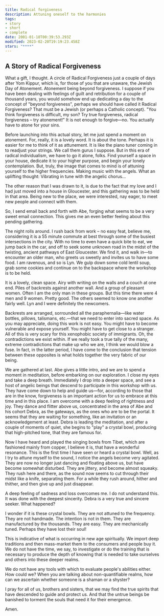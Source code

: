 ```yaml
---
title: Radical forgiveness
description: Attuning oneself to the harmonies
tags:
- story
- short
- complete
date: 2001-01-18T00:39:53.293Z
modified: 2023-02-20T19:19:23.458Z
stars: "****"
---
```


## A Story of Radical Forgiveness

What a gift, I thought. A circle of Radical Forgiveness just a couple of days after Yom Kippur, which is, for those of you that are unaware, the Jewish Day of Atonement. Atonement being beyond forgiveness. I suppose if you have been dealing with feelings of guilt and retribution for a couple of thousand years, you would somehow end up dedicating a day to the concept of "beyond forgiveness", perhaps we should have called it Radical Forgiveness? That must be a Jewish (or perhaps a Catholic concept). "You think forgiveness is difficult, my son? Try true forgiveness, radical forgiveness – try atonement!" It is not enough to forgive—no. You actually have to atone for your sins.

Before launching into this actual story, let me just spend a moment on atonement. For, really, it is a lovely word. It is about the tone. Perhaps it is easier for me to think of it as attunement. It is like the piano tuner coming in to readjust your strings. We call them gurus I suppose. But in this era of radical individualism, we have to go it alone, folks. Find yourself a space in your house, dedicate it to your higher purpose, and begin your lonely contemplation. But, truly, the image that comes to mind is of attuning yourself to the higher frequencies. Making music with the angels. What an uplifting thought: Vibrating in tune with the angelic chorus…

The other reason that I was drawn to it, is due to the fact that my love and I had just moved into a house in Gloucester, and this gathering was to be held in that area. Being new to the place, we were interested, nay eager, to meet new people and connect with them.

So, I send email back and forth with Abe, forging what seems to be a very sweet email connection. This gives me an even better feeling about this pending gathering.

The night rolls around. I rush back from work – no easy feat, believe me, considering it is a 55 minute commute at best through some of the busiest intersections in the city. With no time to even have a quick bite to eat, we jump back in the car, and off to seek some unknown road in the midst of the twisting, ancient pathways of East Gloucester. We find it, and walk in—to encounter an older man, who greets us sweetly and invites us to have some food. I am ravenous, and so is Lyn. We gulp down some cold lentil soup, grab some cookies and continue on to the backspace where the workshop is to be held.  

It is a lovely, clean space. Airy with writing on the walls and a couch at one end. Piles of backrests against another wall. And a group of pleasant women. Often I am the only man in these groups. But this time there were 4 men and 9 women. Pretty good. The others seemed to know one another fairly well.  Lyn and I were definitely the newcomers.

Backrests are arranged, sorrounded all the paraphernalia—like  water bottles, pillows, talismans, etc.—that  we need to enter into sacred space. As you may appreciate, doing this work is not easy. You might have to become vulnerable and expose yourself. You might have to get close to a stranger. All of this is very scary for this xenophobic society of immigrants. Oh, the contradictions we exist within. If we really took a true tally of the many, extreme contradictions that make up who we are, I think we would blow a fuse. In fact, in the latter period, I have come to the conclusion that tension between these opposites is what holds together the very fabric of our being.

We are gathered at last. Abe gives a little intro, and we are to spend a moment in meditation, before embarking on our exploration. I close my eyes and take a deep breath. Immediately I drop into a deeper space, and see a host of angelic beings that descend to participate in this workshop with us. They have come down to help and guide us—for, according to those that are in the know, forgiveness is an important action for us to embrace at this time and in this place. I am overcome with a deep feeling of rightness and joy. They dance and flitter above us, concentrated in the area of Abe and his cohort Debra, as the gateways, as the ones who are to be the portal. It seems that they are waiting for something, like an invitation or an acknowledgement at least. Debra is leading the meditation, and after a couple of moments of quiet, she begins to "play" a crystal bowl, producing that high-pitched tone, that they are famous for.

Now I have heard and played the singing bowls from Tibet, which are fashioned mainly from copper, I believe it is, that have a wonderful resonance. This is the first time I have seen or heard a crystal bowl. Well, as I try to attune myself to the sound, I notice the angels become very agitated. They are now no longer just dancing and floating above us, but have become somewhat disturbed. They are jittery, and become almost squeaky. They rush here and there, as the sound now seems to cut through their midst like a knife, separating them. For a while they rush around, hither and thither, and then give up and just disappear.

A deep feeling of sadness and loss overcomes me. I do not understand this. It was done with the deepest sincerity. Debra is a very true and sincere seeker. What happened?

I wonder if it is these crystal bowls. They are not attuned to the frequency. They are not handmade. The intention is not in them. They are manufactured by the thousands. They are easy. They are mechanically tuned. Perhaps they have lost their soul!

This is indicative of what is occurring in new age spiritually. We import deep traditions and then mass-market them to the consumers and people buy it. We do not have the time, we say, to investigate or do the training that is necessary to produce the depth of knowing that is needed to take ourselves and others into these deeper realms.

We do not have any tools with which to evaluate people's abilities either. How could we? When you are talking about non-quantifiable realms, how can we ascertain whether someone is a shaman or a shyster?

I pray for all of us, brothers and sisters, that we may find the true spirits that have descended to guide and protect us. And that the untrue beings be banished to torment the souls that need it for their emergence.

Amen.

